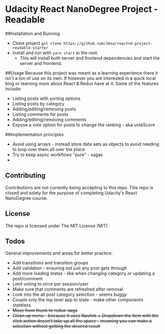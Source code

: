 # Udacity React NanoDegree Project - Readable 
 
##Installation and Running
* Clone project `git clone https://github.com/Jmsa/reactnd-project-readable-starter`
* Install and run with `yarn start` in the root.
    * This will install both server and frontend dependencies and start the server and frontend.

##Usage
Because this project was meant as a learning experience there it isn't a ton of use on its own. If however you are interested in a quick local blog or learning more about React & Redux have at it. Some of the features include:
* Listing posts with sorting options
* Listing posts by category
* Adding/editing/removing posts
* Listing comments for posts
* Adding/editing/removing comments
* Expose a vote option for posts to change the ranking - aka voteScore

##Implementation principles
* Avoid using arrays - instead store data sets as objects to avoid needing to loop over them all over the place
* Try to keep async workflows "pure" - sagas
*

## Contributing
Contributions are not currently being accepting to this repo. This repo is closed and solely for the purpose of completing Udacity's React NanoDegree course. 

## License
The repo is licensed under The MIT License (MIT)

## Todos
General improvements and areas for better practice:
* Add transitions and transition groups
* Add validation - ensuring not just any post gets through
* Add more loading states - like when changing category or updating a post/comment
* Limit voting to once per session/user
* Make sure that comments are refreshed after removal
* Look into the all post category selection - seems buggy
* Couple only the top level app to state - make other components stateless
* ~~Move from thunk to redux-saga~~
* ~~Clean up menu - because it uses Navlink + Dropdown the item with the click action doesn't take up all the space - meaning you can make a selection without getting the desired result~~
